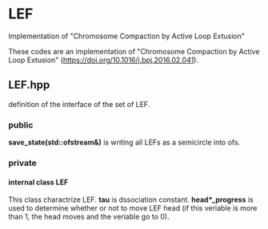 # LEF
Implementation of "Chromosome Compaction by Active Loop Extusion"

These codes are an implementation of "Chromosome Compaction by Active Loop Extusion" (https://doi.org/10.1016/j.bpj.2016.02.041).

## LEF.hpp

definition of the interface of the set of LEF.

### public
<strong>save_state(std::ofstream&)</strong> is writing all LEFs as a semicircle into ofs.

### private

#### internal class LEF

This class charactrize LEF. <strong>tau</strong> is dssociation constant. <strong>head*_progress</strong> is used to determine whether or not to move LEF head (if this veriable is more than 1, the head moves and the veriable go to 0).
